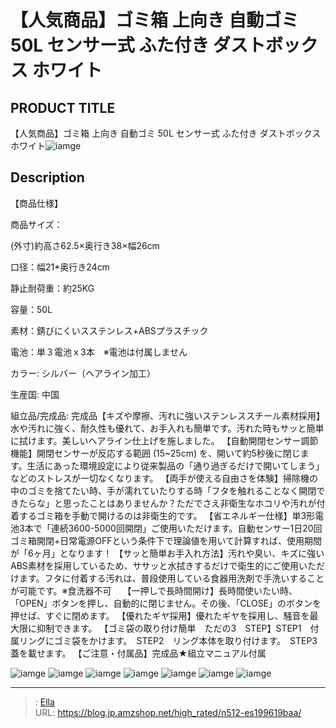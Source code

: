 # 【人気商品】ゴミ箱 上向き 自動ゴミ 50L センサー式 ふた付き ダストボックス  ホワイト


## PRODUCT TITLE 

【人気商品】ゴミ箱 上向き 自動ゴミ 50L センサー式 ふた付き ダストボックス  ホワイト![iamge](https://b2bfiles1.gigab2b.cn/image/wkseller/301/20230920_e15bfe6c225a3a339815ef8e8c6f36eb.jpg)

## Description

【商品仕様】

商品サイズ：

(外寸)約高さ62.5×奥行き38×幅26cm

口径：幅21*奥行き24cm


静止耐荷重：約25KG

容量：50L

素材：錆びにくいスステンレス&#43;ABSプラスチック

電池：単３電池ｘ3本　※電池は付属しません

カラー: シルバー（ヘアライン加工）


生産国: 中国

組立品/完成品: 完成品【キズや摩擦、汚れに強いステンレススチール素材採用】水や汚れに強く、耐久性も優れて、お手入れも簡単です。汚れた時もサッと簡単に拭けます。美しいヘアライン仕上げを施しました。
【自動開閉センサー調節機能】開閉センサーが反応する範囲 (15~25cm) を、開いて約5秒後に閉じます。生活にあった環境設定により従来製品の「通り過ぎるだけで開いてしまう」などのストレスが一切なくなります。
【両手が使える自由さを体験】掃除機の中のゴミを捨てたい時、手が濡れていたりする時「フタを触れることなく開閉できたらな」と思ったことはありませんか？ただでさえ非衛生なホコリや汚れが付着するゴミ箱を手動で開けるのは非衛生的です。
【省エネルギー仕様】単3形電池3本で「連続3600-5000回開閉」ご使用いただけます。自動センサー1日20回ゴミ箱開閉&#43;日常電源OFFという条件下で理論値を用いて計算すれば、使用期間が「6ヶ月」となります！
【サッと簡単お手入れ方法】汚れや臭い、キズに強いABS素材を採用しているため、ササッと水拭きするだけで衛生的にご使用いただけます。フタに付着する汚れは、普段使用している食器用洗剤で手洗いすることが可能です。※食洗器不可　
【一押しで長時間開け】長時間使いたい時、「OPEN」ボタンを押し、自動的に閉じません。その後、「CLOSE」のボタンを押せば、すぐに閉めます。
【優れたギヤ採用】優れたギヤを採用し、騒音を最大限に抑制できます。
【ゴミ袋の取り付け簡単　ただの3　STEP】STEP1　付属リングにゴミ袋をかけます。　STEP2　リング本体を取り付けます。　STEP3　蓋を載せます。
【ご注意・付属品】完成品★組立マニュアル付属

![iamge](https://b2bfiles1.gigab2b.cn/image/wkseller/301/ES199619/20210201_170fe0d473aaa501a90781f1cd178751.jpg)
![iamge](https://b2bfiles1.gigab2b.cn/image/wkseller/301/ES199619/20210201_231a35b98d30df58765dd5feb6d52dc1.jpg)
![iamge](https://b2bfiles1.gigab2b.cn/image/wkseller/301/ES199619/20210201_2efdf5ff0be9daf261b0f20da76caa24.jpg)
![iamge](https://b2bfiles1.gigab2b.cn/image/wkseller/301/ES199619/20210201_30f0f1981a45ae0baf1a2e810c7b448d.jpg)
![iamge](https://b2bfiles1.gigab2b.cn/image/wkseller/301/ES199619/20210201_37ebf36a21f34578d3b5548a7647511b.jpg)
![iamge](https://b2bfiles1.gigab2b.cn/image/wkseller/301/ES199619/20210201_400cadd5477fbb23ac00aa156b9ed4b7.jpg)
![iamge](https://b2bfiles1.gigab2b.cn/image/wkseller/301/ES199619/20210201_62a5880a0f6d36bad024a5d2e5f1fc7f.jpg)


---

> : [Ella](https://blog.jp.amzshop.net/)  
> URL: https://blog.jp.amzshop.net/high_rated/n512-es199619baa/  

